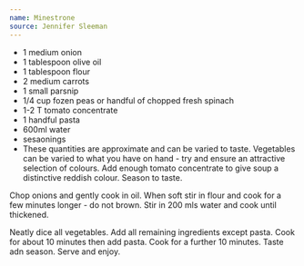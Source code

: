 ```yaml
---
name: Minestrone
source: Jennifer Sleeman
---
```


* 1 medium onion
* 1 tablespoon olive oil
* 1 tablespoon flour
* 2 medium carrots
* 1 small parsnip
* 1/4 cup fozen peas or handful of chopped fresh spinach
* 1-2 T tomato concentrate
* 1 handful pasta
* 600ml water
* sesaonings
* These quantities are approximate and can be varied to taste.  Vegetables can be varied to what you have on hand - try and ensure an attractive selection of colours.  Add enough tomato concentrate to give soup a distinctive reddish colour.  Season to taste.

Chop onions and gently cook in oil.  When soft stir in flour and cook for a few minutes longer - do  not brown.  Stir in 200 mls water and cook until thickened.  

Neatly dice all vegetables. Add all remaining ingredients except pasta.  Cook for about 10 minutes then add pasta.  Cook for a further 10 minutes.  Taste adn season.   Serve and enjoy.

